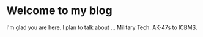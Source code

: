 # Welcome to my blog

I'm glad you are here. I plan to talk about ...
Military Tech. AK-47s to ICBMS.
